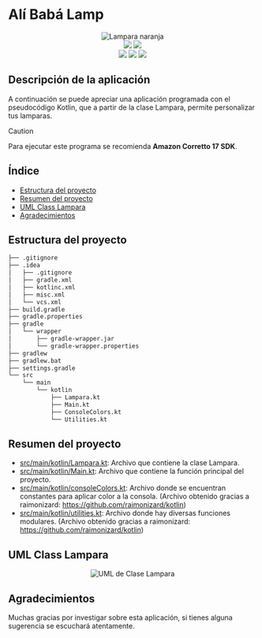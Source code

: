 # Alí Babá Lamp

<div align="center">
<img alt="Lampara naranja" src= https://github.com/BipperTT/alibaba_lamp/assets/153605976/a0dac6a7-6b39-4e75-ba08-b236a223eb78>
</div>

<div align="center">    
    <img src= https://img.shields.io/badge/IntelliJ_IDEA-000000.svg?style=for-the-badge&logo=intellij-idea&logoColor=white>
    <img src= https://img.shields.io/badge/Kotlin-0095D5?&style=for-the-badge&logo=kotlin&logoColor=white>
</div>

<div align="center">
    <img src= https://img.shields.io/github/repo-size/BipperTT/alibaba_lamp>
    <img src= https://img.shields.io/github/commit-activity/t/BipperTT/alibaba_lamp?color=green>
    <img src= https://img.shields.io/github/last-commit/BipperTT/alibaba_lamp/main?color=green>
</div>

## Descripción de la aplicación

A continuación se puede apreciar una aplicación programada con el pseudocódigo Kotlin, que a partir de la clase Lampara, permite personalizar tus lamparas.

> [!CAUTION]
> Para ejecutar este programa se recomienda **Amazon Corretto 17 SDK**.

## Índice

* [Estructura del proyecto](#estructura-del-proyecto)
* [Resumen del proyecto](#resumen-del-proyecto)
* [UML Class Lampara](#uml-class-lampara)
* [Agradecimientos](#agradecimientos)

## Estructura del proyecto

```bash
├── .gitignore
├── .idea
│   ├── .gitignore
│   ├── gradle.xml
│   ├── kotlinc.xml
│   ├── misc.xml
│   └── vcs.xml
├── build.gradle
├── gradle.properties
├── gradle
│   └── wrapper
│       ├── gradle-wrapper.jar
│       └── gradle-wrapper.properties
├── gradlew
├── gradlew.bat
├── settings.gradle
└── src
    └── main
        └── kotlin
            ├── Lampara.kt
            ├── Main.kt
            ├── ConsoleColors.kt
            └── Utilities.kt
```
## Resumen del proyecto

- [src/main/kotlin/Lampara.kt](src/main/kotlin/Lampara.kt): Archivo que contiene la clase Lampara.
- [src/main/kotlin/Main.kt](src/main/kotlin/Main.kt): Archivo que contiene la función principal del proyecto.
- [src/main/kotlin/consoleColors.kt](src/main/kotlin/ConsoleColors.kt): Archivo donde se encuentran constantes para aplicar color a la consola. (Archivo obtenido gracias a raimonizard: https://github.com/raimonizard/kotlin)
- [src/main/kotlin/utilities.kt](src/main/kotlin/Utilities.kt): Archivo donde hay diversas funciones modulares. (Archivo obtenido gracias a raimonizard: https://github.com/raimonizard/kotlin)

## UML Class Lampara

<div align="center">
<img alt="UML de Clase Lampara" src= https://github.com/BipperTT/alibaba_lamp/assets/153605976/00f2a47d-e4dd-45eb-8f55-6e602c116936>
</div>

## Agradecimientos

Muchas gracias por investigar sobre esta aplicación, si tienes alguna sugerencia se escuchará atentamente.
